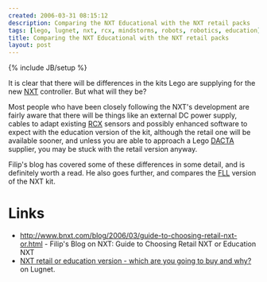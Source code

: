 ```yaml
---
created: 2006-03-31 08:15:12
description: Comparing the NXT Educational with the NXT retail packs
tags: [lego, lugnet, nxt, rcx, mindstorms, robots, robotics, education]
title: Comparing the NXT Educational with the NXT retail packs
layout: post
---
```

{% include JB/setup %}

It is clear that there will be differences in the kits Lego are supplying for the new [NXT](/wiki/nxt.html) controller. But what will they be?

Most people who have been closely following the NXT's development are fairly aware that there will be things like an external DC power supply, cables to adapt existing [RCX](/wiki/rcx.html) sensors and possibly enhanced software to expect with the education version of the kit, although the retail one will be available sooner, and unless you are able to approach a Lego [DACTA](/wiki/dacta.html) supplier, you may be stuck with the retail version anyway.

Filip's blog has covered some of these differences in some detail, and is definitely worth a read. He also goes further, and compares the [FLL](/wiki/fll.html "The First Lego League") version of the NXT kit.

# Links

* <http://www.bnxt.com/blog/2006/03/guide-to-choosing-retail-nxt-or.html> - Filip's Blog on NXT: Guide to Choosing Retail NXT or Education NXT
* [NXT retail or education version - which are you going to buy and why?](http://news.lugnet.com/robotics/?n=25765) on Lugnet.
